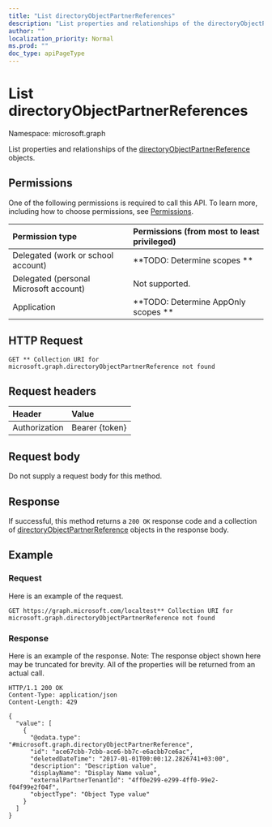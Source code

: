 ```yaml
---
title: "List directoryObjectPartnerReferences"
description: "List properties and relationships of the directoryObjectPartnerReference objects."
author: ""
localization_priority: Normal
ms.prod: ""
doc_type: apiPageType
---
```


# List directoryObjectPartnerReferences

Namespace: microsoft.graph

List properties and relationships of the [directoryObjectPartnerReference](../resources/directoryobjectpartnerreference.md) objects.

## Permissions
One of the following permissions is required to call this API. To learn more, including how to choose permissions, see [Permissions](/concepts/permissions-reference.md).

|Permission type|Permissions (from most to least privileged)|
|:---|:---|
|Delegated (work or school account)|**TODO: Determine scopes **|
|Delegated (personal Microsoft account)|Not supported.|
|Application|**TODO: Determine AppOnly scopes **|

## HTTP Request
<!-- {
  "blockType": "ignored"
}
-->
``` http
GET ** Collection URI for microsoft.graph.directoryObjectPartnerReference not found
```

## Request headers
|Header|Value|
|:---|:---|
|Authorization|Bearer {token}|

## Request body
Do not supply a request body for this method.

## Response
If successful, this method returns a `200 OK` response code and a collection of [directoryObjectPartnerReference](../resources/directoryobjectpartnerreference.md) objects in the response body.

## Example

### Request
Here is an example of the request.
<!-- {
  "blockType": "request",
  "name": "get_directoryobjectpartnerreference"
}
-->
``` http
GET https://graph.microsoft.com/localtest** Collection URI for microsoft.graph.directoryObjectPartnerReference not found
```

### Response
Here is an example of the response. Note: The response object shown here may be truncated for brevity. All of the properties will be returned from an actual call.
<!-- {
  "blockType": "response",
  "truncated": true,
  "@odata.type": "collection(microsoft.graph.directoryobjectpartnerreference)"
}
-->
``` http
HTTP/1.1 200 OK
Content-Type: application/json
Content-Length: 429

{
  "value": [
    {
      "@odata.type": "#microsoft.graph.directoryObjectPartnerReference",
      "id": "ace67cbb-7cbb-ace6-bb7c-e6acbb7ce6ac",
      "deletedDateTime": "2017-01-01T00:00:12.2826741+03:00",
      "description": "Description value",
      "displayName": "Display Name value",
      "externalPartnerTenantId": "4ff0e299-e299-4ff0-99e2-f04f99e2f04f",
      "objectType": "Object Type value"
    }
  ]
}
```

